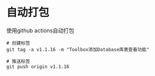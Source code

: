 # 自动打包

使用github actions自动打包

```shell
# 创建标签
git tag -a v1.1.16 -m "Toolbox添加Database库表查看功能"

# 推送标签
git push origin v1.1.16
```
